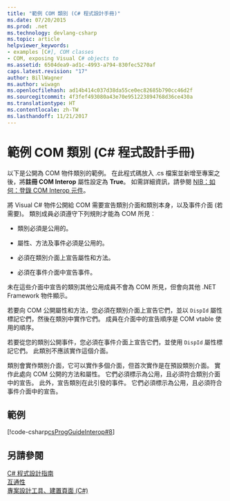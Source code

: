 ```yaml
---
title: "範例 COM 類別 (C# 程式設計手冊)"
ms.date: 07/20/2015
ms.prod: .net
ms.technology: devlang-csharp
ms.topic: article
helpviewer_keywords:
- examples [C#], COM classes
- COM, exposing Visual C# objects to
ms.assetid: 6504dea9-ad1c-4993-a794-830fec5270af
caps.latest.revision: "17"
author: BillWagner
ms.author: wiwagn
ms.openlocfilehash: ad14b414c037d38da55ce0ec82685b790cc46d2f
ms.sourcegitcommit: 4f3fef493080a43e70e951223894768d36ce430a
ms.translationtype: HT
ms.contentlocale: zh-TW
ms.lasthandoff: 11/21/2017
---
```

# <a name="example-com-class-c-programming-guide"></a>範例 COM 類別 (C# 程式設計手冊)
以下是公開為 COM 物件類別的範例。 在此程式碼放入 .cs 檔案並新增至專案之後，將**註冊 COM Interop** 屬性設定為 **True**。 如需詳細資訊，請參閱 [NIB：如何：登錄 COM Interop 元件](http://msdn.microsoft.com/en-us/4de7d474-56e8-4027-994d-d47ca4725c5e)。  
  
 將 Visual C# 物件公開給 COM 需要宣告類別介面和類別本身，以及事件介面 (若需要)。 類別成員必須遵守下列規則才能為 COM 所見︰  
  
-   類別必須是公用的。  
  
-   屬性、方法及事件必須是公用的。  
  
-   必須在類別介面上宣告屬性和方法。  
  
-   必須在事件介面中宣告事件。  
  
 未在這些介面中宣告的類別其他公用成員不會為 COM 所見，但會向其他 .NET Framework 物件顯示。  
  
 若要向 COM 公開屬性和方法，您必須在類別介面上宣告它們，並以 `DispId` 屬性標記它們，然後在類別中實作它們。 成員在介面中的宣告順序是 COM vtable 使用的順序。  
  
 若要從您的類別公開事件，您必須在事件介面上宣告它們，並使用 `DispId` 屬性標記它們。 此類別不應該實作這個介面。  
  
 類別會實作類別介面，它可以實作多個介面，但首次實作是在預設類別介面。 實作此處向 COM 公開的方法和屬性。 它們必須標示為公用，且必須符合類別介面中的宣告。 此外，宣告類別在此引發的事件。 它們必須標示為公用，且必須符合事件介面中的宣告。  
  
## <a name="example"></a>範例  
 [!code-csharp[csProgGuideInterop#8](../../../csharp/programming-guide/interop/codesnippet/CSharp/example-com-class_1.cs)]  
  
## <a name="see-also"></a>另請參閱  
 [C# 程式設計指南](../../../csharp/programming-guide/index.md)  
 [互通性](../../../csharp/programming-guide/interop/index.md)  
 [專案設計工具、建置頁面 (C#)](/visualstudio/ide/reference/build-page-project-designer-csharp)
